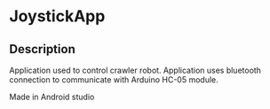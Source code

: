 # JoystickApp

## Description
Application used to control crawler robot. Application uses bluetooth connection to communicate with Arduino HC-05 module.

Made in Android studio

